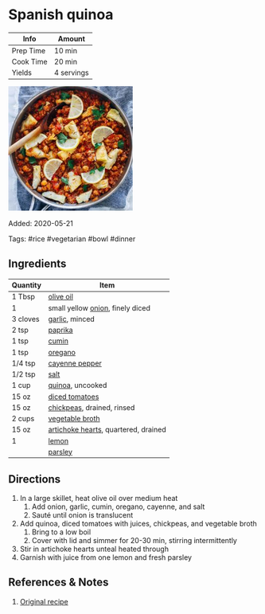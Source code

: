 # Spanish quinoa

| Info      | Amount     |
| --------- | ---------- |
| Prep Time | 10 min     |
| Cook Time | 20 min     |
| Yields    | 4 servings |

![Spanish quinoa](../_assets/spanish-quinoa.jpg)

Added: 2020-05-21

Tags: #rice #vegetarian #bowl #dinner

## Ingredients

| Quantity | Item                                                                          |
| -------- | ----------------------------------------------------------------------------- |
| 1 Tbsp   | [olive oil](../_ingredients/olive%20oil.md)                                   |
| 1        | small yellow [onion](../_ingredients/onion.md), finely diced                  |
| 3 cloves | [garlic](../_ingredients/garlic.md), minced                                   |
| 2 tsp    | [paprika](../_ingredients/paprika.md)                                         |
| 1 tsp    | [cumin](../_ingredients/cumin.md)                                             |
| 1 tsp    | [oregano](../_ingredients/oregano.md)                                         |
| 1/4 tsp  | [cayenne pepper](../_ingredients/cayenne%20pepper.md)                         |
| 1/2 tsp  | [salt](../_ingredients/salt.md)                                               |
| 1 cup    | [quinoa](../_ingredients/quinoa.md), uncooked                                 |
| 15 oz    | [diced tomatoes](../_ingredients/diced%20tomatoes.md)                         |
| 15 oz    | [chickpeas](../_ingredients/chickpeas.md), drained, rinsed                    |
| 2 cups   | [vegetable broth](../_ingredients/vegetable%20broth.md)                       |
| 15 oz    | [artichoke hearts](../_ingredients/artichoke%20hearts.md), quartered, drained |
| 1        | [lemon](../_ingredients/lemon.md)                                             |
|          | [parsley](../_ingredients/parsley.md)                                         |

## Directions

1. In a large skillet, heat olive oil over medium heat
   1. Add onion, garlic, cumin, oregano, cayenne, and salt
   2. Sauté until onion is translucent
2. Add quinoa, diced tomatoes with juices, chickpeas, and vegetable broth
   1. Bring to a low boil
   2. Cover with lid and simmer for 20-30 min, stirring intermittently
3. Stir in artichoke hearts unteal heated through
4. Garnish with juice from one lemon and fresh parsley

## References & Notes

1. [Original recipe](https://www.makingthymeforhealth.com/one-pot-spanish-quinoa/print/)
